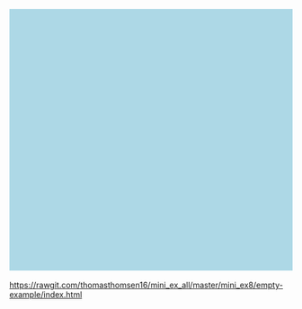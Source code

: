 ![alt text](Scr_Mini_ex8.png)


https://rawgit.com/thomasthomsen16/mini_ex_all/master/mini_ex8/empty-example/index.html
